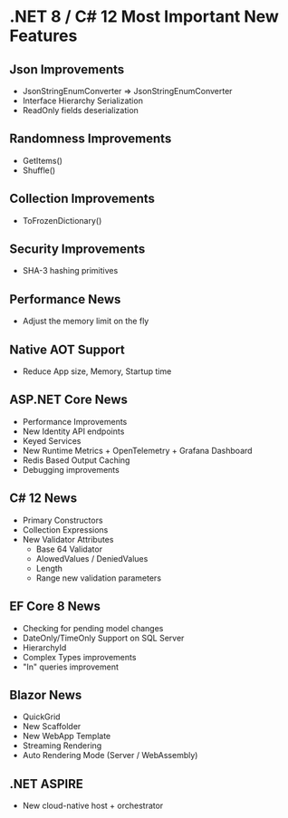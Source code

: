 # **.NET 8 / C# 12 Most Important New Features**

## **Json Improvements**
- JsonStringEnumConverter => JsonStringEnumConverter<Tenum>
- Interface Hierarchy Serialization
- ReadOnly fields deserialization

## **Randomness Improvements**
- GetItems<T>()
- Shuffle<T>()

## **Collection Improvements**
- ToFrozenDictionary()

## **Security Improvements**
- SHA-3 hashing primitives

## **Performance News**
- Adjust the memory limit on the fly

## **Native AOT Support**
- Reduce App size, Memory, Startup time

## **ASP.NET Core News**
- Performance Improvements
- New Identity API endpoints
- Keyed Services
- New Runtime Metrics + OpenTelemetry + Grafana Dashboard
- Redis Based Output Caching
- Debugging improvements

## **C# 12 News**
- Primary Constructors
- Collection Expressions
- New Validator Attributes
  - Base 64 Validator
  - AlowedValues / DeniedValues
  - Length
  - Range new validation parameters

## **EF Core 8 News**
- Checking for pending model changes
- DateOnly/TimeOnly Support on SQL Server
- HierarchyId
- Complex Types improvements
- "In" queries improvement

## **Blazor News**
- QuickGrid
- New Scaffolder
- New WebApp Template
- Streaming Rendering
- Auto Rendering Mode (Server / WebAssembly)

## **.NET ASPIRE**
- New cloud-native host + orchestrator
